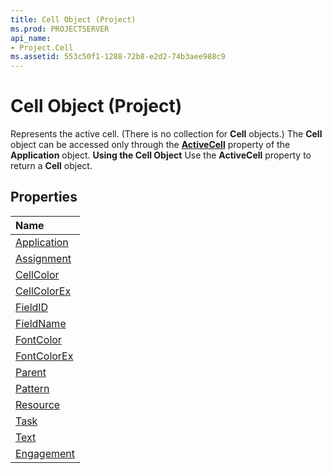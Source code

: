 ```yaml
---
title: Cell Object (Project)
ms.prod: PROJECTSERVER
api_name:
- Project.Cell
ms.assetid: 553c50f1-1288-72b8-e2d2-74b3aee988c9
---
```



# Cell Object (Project)



Represents the active cell. (There is no collection for  **Cell** objects.) The **Cell** object can be accessed only through the **[ActiveCell](http://msdn.microsoft.com/library/application-activecell-property-project%28Office.15%29.aspx)** property of the **Application** object.
 **Using the Cell Object**
Use the  **ActiveCell** property to return a **Cell** object.

## Properties



|**Name**|
|:-----|
|[Application](http://msdn.microsoft.com/library/cell-application-property-project%28Office.15%29.aspx)|
|[Assignment](http://msdn.microsoft.com/library/cell-assignment-property-project%28Office.15%29.aspx)|
|[CellColor](http://msdn.microsoft.com/library/cell-cellcolor-property-project%28Office.15%29.aspx)|
|[CellColorEx](http://msdn.microsoft.com/library/cell-cellcolorex-property-project%28Office.15%29.aspx)|
|[FieldID](http://msdn.microsoft.com/library/cell-fieldid-property-project%28Office.15%29.aspx)|
|[FieldName](http://msdn.microsoft.com/library/cell-fieldname-property-project%28Office.15%29.aspx)|
|[FontColor](http://msdn.microsoft.com/library/cell-fontcolor-property-project%28Office.15%29.aspx)|
|[FontColorEx](http://msdn.microsoft.com/library/cell-fontcolorex-property-project%28Office.15%29.aspx)|
|[Parent](http://msdn.microsoft.com/library/cell-parent-property-project%28Office.15%29.aspx)|
|[Pattern](http://msdn.microsoft.com/library/cell-pattern-property-project%28Office.15%29.aspx)|
|[Resource](http://msdn.microsoft.com/library/cell-resource-property-project%28Office.15%29.aspx)|
|[Task](http://msdn.microsoft.com/library/cell-task-property-project%28Office.15%29.aspx)|
|[Text](http://msdn.microsoft.com/library/cell-text-property-project%28Office.15%29.aspx)|
|[Engagement](http://msdn.microsoft.com/library/cell-engagement-property-project%28Office.15%29.aspx)|


